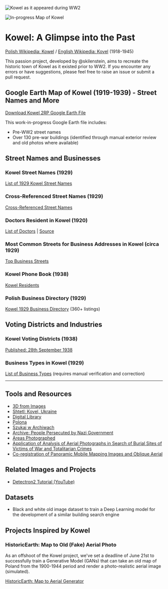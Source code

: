 ![Kowel as it appeared during WW2](images/kowel_preview.png)

![In-progress Map of Kowel](images/in_progress.PNG)

# Kowel: A Glimpse into the Past
[Polish Wikipedia: Kowel](https://pl.wikipedia.org/wiki/Kowel) / [English Wikipedia: Kovel](https://en.wikipedia.org/wiki/Kovel) (1918-1945)

This passion project, developed by @skilenstein, aims to recreate the historic town of Kowel as it existed prior to WW2. If you encounter any errors or have suggestions, please feel free to raise an issue or submit a pull request.

## Google Earth Map of Kowel (1919-1939) - Street Names and More
[Download Kowel 2RP Google Earth File](GIS/kowel_streets15.kmz)

This work-in-progress Google Earth file includes:
* Pre-WW2 street names
* Over 130 pre-war buildings (identified through manual exterior review and old photos where available)

## Street Names and Businesses

### Kowel Street Names (1929)
[List of 1929 Kowel Street Names](street_names.txt)

### Cross-Referenced Street Names (1929)
[Cross-Referenced Street Names](referenced_streets.txt)

### Doctors Resident in Kowel (1920)
[List of Doctors](doctors_resident_in_kowel.txt) | [Source](http://bc.wbp.lublin.pl/dlibra/plain-content?id=17315)

### Most Common Streets for Business Addresses in Kowel (circa 1929)
[Top Business Streets](streets_by_business_address_count.txt)

### Kowel Phone Book (1938)
[Kowel Residents](kowel_residents_1938.csv)

### Polish Business Directory (1929)
[Kowel 1929 Business Directory](1929_business_directory.md) (360+ listings)

## Voting Districts and Industries

### Kowel Voting Districts (1938)
[Published: 28th September 1938](https://polona.pl/item/obwieszczenie-inc-na-podstawie-art-52-ordynacji-wyborczej-dz-u-r-p-nr-47-poz,OTQyNjM5MzI/0/#info:metadata)

### Business Types in Kowel (1929)
[List of Business Types](industries_in_kowel_1929.txt) (requires manual verification and correction)

---

## Tools and Resources
- [3D from Images](https://colmap.github.io/install.html#installation)
- [Shtetl: Kovel, Ukraine](https://kehilalinks.jewishgen.org/kovel/kovel.htm)
- [Digital Library](http://mbc.cyfrowemazowsze.pl/dlibra)
- [Polona](https://polona.pl/)
- [Szukaj w Archiwach](https://www.szukajwarchiwach.gov.pl/)
- [Archive: People Persecuted by Nazi Government](https://collections.arolsen-archives.org/en/archive/6)
- [Areas Photographed](https://catalog.archives.gov/id/44240512)
- [Application of Analysis of Aerial Photographs in Search of Burial Sites of Victims of War and Totalitarian Crimes](https://problemykryminalistyki.pl/pliki/dokumenty/5_ossowskibykowskawitowskabrzezinskiapplicationofanalysis.pdf)
- [Co-registration of Panoramic Mobile Mapping Images and Oblique Aerial](https://research.utwente.nl)

## Related Images and Projects

- [Detectron2 Tutorial (YouTube)](https://www.youtube.com/watch?v=9a_Z14M-msc)

## Datasets

- Black and white old image dataset to train a Deep Learning model for the development of a similar building search engine

## Projects Inspired by Kowel

### HistoricEarth: Map to Old (Fake) Aerial Photo

As an offshoot of the Kowel project, we've set a deadline of June 21st to successfully train a Generative Model (GANs) that can take an old map of Poland from the 1900-1944 period and render a photo-realistic aerial image (simulated).

[HistoricEarth: Map to Aerial Generator](https://github.com/noveoko/HistoricEarth)

